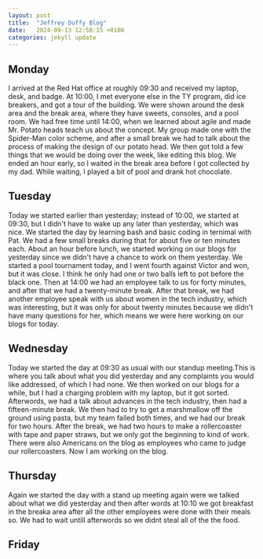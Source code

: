 ```yaml
---
layout: post
title:  "Jeffrey Duffy Blog"
date:   2024-09-13 12:58:15 +0100
categories: jekyll update
---
```


## Monday
I arrived at the Red Hat office at roughly 09:30 and received my laptop, desk, and badge. At 10:00, I met everyone else in the TY program, did ice breakers, and got a tour of the building. We were shown around the desk area and the break area, where they have sweets, consoles, and a pool room. We had free time until 14:00, when we learned about agile and made Mr. Potato heads teach us about the concept. My group made one with the Spider-Man color scheme, and after a small break we had to talk about the process of making the design of our potato head. We then got told a few things that we would be doing over the week, like editing this blog. We ended an hour early, so I waited in the break area before I got collected by my dad. While waiting, I played a bit of pool and drank hot chocolate.
## Tuesday
Today we started earlier than yesterday; instead of 10:00, we started at 09:30, but I didn't have to wake up any later than yesterday, which was nice. We started the day by learning bash and basic coding in ternimal with Pat. We had a few small breaks during that for about five or ten minutes each. About an hour before lunch, we started working on our blogs for yesterday since we didn't have a chance to work on them yesterday. We started a pool tournament today, and I went fourth against Victor and won, but it was close. I think he only had one or two balls left to pot before the black one. Then at 14:00 we had an employee talk to us for forty minutes, and after that we had a twenty-minute break. After that break, we had another employee speak with us about women in the tech industry, which was interesting, but it was only for about twenty minutes because we didn't have many questions for her, which means we were here working on our blogs for today.
## Wednesday
Today we started the day at 09:30 as usual with our standup meeting.This is where you talk about what you did yesterday and any complaints you would like addressed, of which I had none. We then worked on our blogs for a while, but I had a charging problem with my laptop, but it got sorted. Afterwords, we had a talk about advances in the tech industry, then had a fifteen-minute break. We then had to try to get a marshmallow off the ground using pasta, but my team failed both times, and we had our break for two hours. After the break, we had two hours to make a rollercoaster with tape and paper straws, but we only got the beginning to kind of work. There were also Americans on the blog as employees who came to judge our rollercoasters. Now I am working on the blog.

## Thursday
Again we started the day with a stand up meeting again were we talked about what we did yesterday and then after words at 10:10 we got breakfast in the breaka area after all the other employees were done with their meals so. We had to wait untill afterwords so we didnt steal all of the the food.

## Friday




